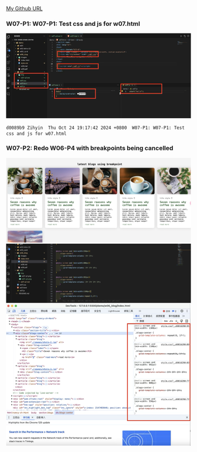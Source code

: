[My Github URL](https://github.com/zihyinhsu/1131-sweb-demo-22)
### W07-P1: W07-P1: Test css and js for w07.html
![alt text](img/w07-p1.png)
```
d0089b9 Zihyin  Thu Oct 24 19:17:42 2024 +0800  W07-P1: W07-P1: Test css and js for w07.html
```

### W07-P2: Redo W06-P4 with breakpoints being cancelled
![alt text](img/w07-p2.png)
![alt text](img/w07-p3.png)
![alt text](img/w07-p4.png)
```
```